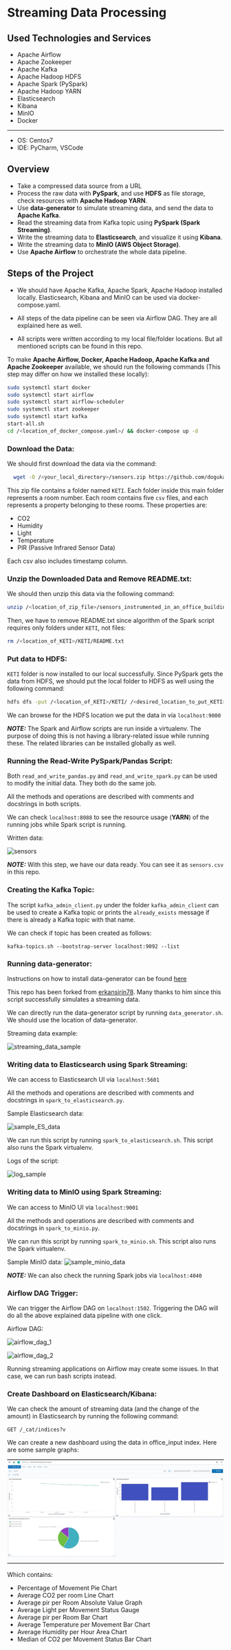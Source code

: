 # Streaming Data Processing

## Used Technologies and Services

- Apache Airflow
- Apache Zookeeper
- Apache Kafka
- Apache Hadoop HDFS
- Apache Spark (PySpark)
- Apache Hadoop YARN
- Elasticsearch
- Kibana
- MinIO
- Docker

---
- OS: Centos7
- IDE: PyCharm, VSCode

## Overview

- Take a compressed data source from a URL
- Process the raw data with **PySpark**, and use **HDFS** as file storage, check resources with **Apache Hadoop YARN**.
- Use **data-generator** to simulate streaming data, and send the data to **Apache Kafka**.
- Read the streaming data from Kafka topic using **PySpark (Spark Streaming)**.
- Write the streaming data to **Elasticsearch**, and visualize it using **Kibana**.
- Write the streaming data to **MinIO (AWS Object Storage)**.
- Use **Apache Airflow** to orchestrate the whole data pipeline.






## Steps of the Project

- We should have Apache Kafka, Apache Spark, Apache Hadoop installed locally. Elasticsearch, Kibana and MinIO can be used via docker-compose.yaml.

- All steps of the data pipeline can be seen via Airflow DAG. They are all explained here as well.

- All scripts were written according to my local file/folder locations. But all mentioned scripts can be found in this repo.

To make **Apache Airflow, Docker, Apache Hadoop, Apache Kafka and Apache Zookeeper** available, we should run the following commands (This step may differ on how we installed these locally):
```bash
sudo systemctl start docker
sudo systemctl start airflow
sudo systemctl start airflow-scheduler
sudo systemctl start zookeeper
sudo systemctl start kafka
start-all.sh
cd /<location_of_docker_compose.yaml>/ && docker-compose up -d 
```


### Download the Data:
We should first download the data via the command:
```bash
  wget -O /<your_local_directory>/sensors.zip https://github.com/dogukannulu/datasets/raw/master/sensors_instrumented_in_an_office_building_dataset.zip
```
This zip file contains a folder named `KETI`. Each folder inside this main folder represents
a room number. Each room contains five `csv` files, and each represents a property belonging to 
these rooms. These properties are:

- CO2
- Humidity
- Light
- Temperature
- PIR (Passive Infrared Sensor Data)

Each csv also includes timestamp column.

### Unzip the Downloaded Data and Remove README.txt:
We should then unzip this data via the following command:

```bash
unzip /<location_of_zip_file>/sensors_instrumented_in_an_office_building_dataset.zip -d /<desired_location_of_unzipped_folder/
```
Then, we have to remove README.txt since algorithm of the Spark script requires only folders under `KETI`, not files:

```bash
rm /<location_of_KETI>/KETI/README.txt
```

### Put data to HDFS:
`KETI` folder is now installed to our local successfully. 
Since PySpark gets the data from HDFS, we should put the local folder to HDFS 
as well using the following command:

```bash
hdfs dfs -put /<location_of_KETI>/KETI/ /<desired_location_to_put_KETI>/
```
We can browse for the HDFS location we put the data in via `localhost:9000`

**_NOTE:_**  The Spark and Airflow scripts are run inside a virtualenv. The purpose of doing this 
is not having a library-related issue while running these. The related libraries can be installed
globally as well.

### Running the Read-Write PySpark/Pandas Script:
Both `read_and_write_pandas.py` and `read_and_write_spark.py` can be used to modify the initial
data. They both do the same job.

All the methods and operations are described with comments and docstrings in both scripts.

We can check `localhost:8088` to see the resource usage (**YARN**) of the running jobs while Spark script is running.

Written data:

![sensors](img/sensors.PNG)

**_NOTE:_** With this step, we have our data ready. You can see it as `sensors.csv` in this repo.

### Creating the Kafka Topic:

The script `kafka_admin_client.py` under the folder `kafka_admin_client` can be used to
create a Kafka topic or prints the `already_exists` message if there is already a Kafka topic
with that name.

We can check if topic has been created as follows:

```
kafka-topics.sh --bootstrap-server localhost:9092 --list
```

### Running data-generator:

Instructions on how to install data-generator can be found [here](https://github.com/dogukannulu/data-generator)

This repo has been forked from [erkansirin78](https://github.com/erkansirin78). Many thanks to him since 
this script successfully simulates a streaming data.

We can directly run the data-generator script by running `data_generator.sh`. We should use
the location of data-generator.

Streaming data example:

![streaming_data_sample](img/sample_streaming_data.PNG)

### Writing data to Elasticsearch using Spark Streaming:

We can access to Elasticsearch UI via `localhost:5601`

All the methods and operations are described with comments and docstrings in 
`spark_to_elasticsearch.py`.

Sample Elasticsearch data:

![sample_ES_data](img/es_sample_data.PNG)

We can run this script by running `spark_to_elasticsearch.sh`. This script also runs the 
Spark virtualenv.

Logs of the script:

![log_sample](img/log_sample.PNG)

### Writing data to MinIO using Spark Streaming:

We can access to MinIO UI via `localhost:9001`

All the methods and operations are described with comments and docstrings in 
`spark_to_minio.py`.


We can run this script by running `spark_to_minio.sh`. This script also runs the 
Spark virtualenv.

Sample MinIO data:
![sample_minio_data](img/minio_sample.PNG)

**_NOTE:_** We can also check the running Spark jobs via `localhost:4040`

### Airflow DAG Trigger:

We can trigger the Airflow DAG on `localhost:1502`. Triggering the DAG will do all the above 
explained data pipeline with one click. 

Airflow DAG:

![airflow_dag_1](img/dag_1.PNG)

![airflow_dag_2](img/dag_2.PNG)


Running streaming applications on Airflow may create some issues. In that case, we can run
bash scripts instead.


### Create Dashboard on Elasticsearch/Kibana:

We can check the amount of streaming data (and the change of the amount) 
in Elasticsearch by running the following command:

```
GET /_cat/indices?v
```

We can create a new dashboard using the data in office_input index. Here are some sample graphs:

![image](assets/dashboards_ss.jpeg)

Which contains:
- Percentage of Movement Pie Chart
- Average CO2 per room Line Chart
- Average pir per Room Absolute Value Graph
- Average Light per Movement Status Gauge
- Average pir per Room Bar Chart
- Average Temperature per Movement Bar Chart
- Average Humidity per Hour Area Chart
- Median of CO2 per Movement Status Bar Chart
